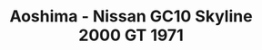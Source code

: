 ---
layout: product
title: "Aoshima - Nissan GC10 Skyline 2000 GT 1971"
price: "TBA" 
desc: "N/A"
img_path: "/assets/img/AO53478.jpg"
brand: "N/A"
available: false
special_offer: false
new: false
soon: false
cat: "010000"
subcat: "013700"
subsubcat: "0N/A"
sifra: "AO53478"
popular: true
---